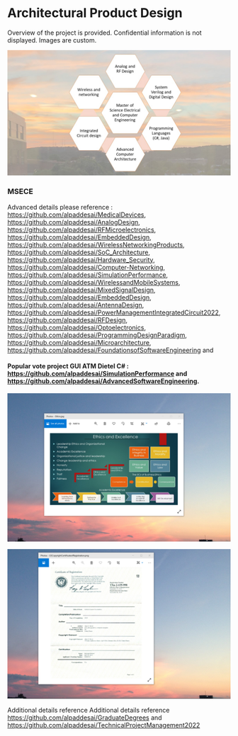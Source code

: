 # Architectural Product Design

Overview of the project is provided. Confidential information is not displayed. Images are custom.

![image](MSECE.jpg)

### MSECE
Advanced details please reference : https://github.com/alpaddesai/MedicalDevices, https://github.com/alpaddesai/AnalogDesign, https://github.com/alpaddesai/RFMicroelectronics, https://github.com/alpaddesai/EmbeddedDesign, https://github.com/alpaddesai/WirelessNetworkingProducts, https://github.com/alpaddesai/SoC_Architecture, https://github.com/alpaddesai/Hardware_Security, https://github.com/alpaddesai/Computer-Networking, https://github.com/alpaddesai/SimulationPerformance, https://github.com/alpaddesai/WirelessandMobileSystems, https://github.com/alpaddesai/MixedSignalDesign,  https://github.com/alpaddesai/EmbeddedDesign, https://github.com/alpaddesai/AntennaDesign, https://github.com/alpaddesai/PowerManagementIntegratedCircuit2022, https://github.com/alpaddesai/RFDesign, https://github.com/alpaddesai/Optoelectronics, https://github.com/alpaddesai/ProgrammingDesignParadigm, https://github.com/alpaddesai/Microarchitecture, https://github.com/alpaddesai/FoundationsofSoftwareEngineering and 

#### Popular vote project GUI ATM Dietel C# : https://github.com/alpaddesai/SimulationPerformance and https://github.com/alpaddesai/AdvancedSoftwareEngineering.

![image](EthicsandExcellence.png)

![image](USCopyrightCertificate.png)

Additional details reference Additional details reference https://github.com/alpaddesai/GraduateDegrees and https://github.com/alpaddesai/TechnicalProjectManagement2022
